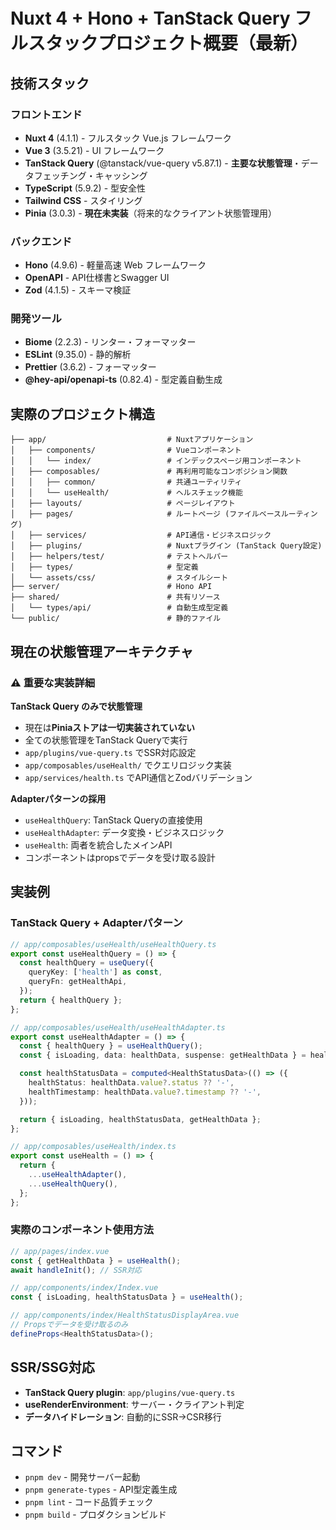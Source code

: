 # Nuxt 4 + Hono + TanStack Query フルスタックプロジェクト概要（最新）

## 技術スタック

### フロントエンド

- **Nuxt 4** (4.1.1) - フルスタック Vue.js フレームワーク
- **Vue 3** (3.5.21) - UI フレームワーク
- **TanStack Query** (@tanstack/vue-query v5.87.1) - **主要な状態管理**・データフェッチング・キャッシング
- **TypeScript** (5.9.2) - 型安全性
- **Tailwind CSS** - スタイリング
- **Pinia** (3.0.3) - **現在未実装**（将来的なクライアント状態管理用）

### バックエンド

- **Hono** (4.9.6) - 軽量高速 Web フレームワーク
- **OpenAPI** - API仕様書とSwagger UI
- **Zod** (4.1.5) - スキーマ検証

### 開発ツール

- **Biome** (2.2.3) - リンター・フォーマッター
- **ESLint** (9.35.0) - 静的解析
- **Prettier** (3.6.2) - フォーマッター
- **@hey-api/openapi-ts** (0.82.4) - 型定義自動生成

## 実際のプロジェクト構造

```
├── app/                           # Nuxtアプリケーション
│   ├── components/                # Vueコンポーネント
│   │   └── index/                 # インデックスページ用コンポーネント
│   ├── composables/               # 再利用可能なコンポジション関数
│   │   ├── common/                # 共通ユーティリティ
│   │   └── useHealth/             # ヘルスチェック機能
│   ├── layouts/                   # ページレイアウト
│   ├── pages/                     # ルートページ (ファイルベースルーティング)
│   ├── services/                  # API通信・ビジネスロジック
│   ├── plugins/                   # Nuxtプラグイン (TanStack Query設定)
│   ├── helpers/test/              # テストヘルパー
│   ├── types/                     # 型定義
│   └── assets/css/                # スタイルシート
├── server/                        # Hono API
├── shared/                        # 共有リソース
│   └── types/api/                 # 自動生成型定義
└── public/                        # 静的ファイル
```

## 現在の状態管理アーキテクチャ

### ⚠️ 重要な実装詳細

**TanStack Query のみで状態管理**

- 現在は**Piniaストアは一切実装されていない**
- 全ての状態管理をTanStack Queryで実行
- `app/plugins/vue-query.ts` でSSR対応設定
- `app/composables/useHealth/` でクエリロジック実装
- `app/services/health.ts` でAPI通信とZodバリデーション

**Adapterパターンの採用**

- `useHealthQuery`: TanStack Queryの直接使用
- `useHealthAdapter`: データ変換・ビジネスロジック
- `useHealth`: 両者を統合したメインAPI
- コンポーネントはpropsでデータを受け取る設計

## 実装例

### TanStack Query + Adapterパターン

```typescript
// app/composables/useHealth/useHealthQuery.ts
export const useHealthQuery = () => {
  const healthQuery = useQuery({
    queryKey: ['health'] as const,
    queryFn: getHealthApi,
  });
  return { healthQuery };
};

// app/composables/useHealth/useHealthAdapter.ts
export const useHealthAdapter = () => {
  const { healthQuery } = useHealthQuery();
  const { isLoading, data: healthData, suspense: getHealthData } = healthQuery;

  const healthStatusData = computed<HealthStatusData>(() => ({
    healthStatus: healthData.value?.status ?? '-',
    healthTimestamp: healthData.value?.timestamp ?? '-',
  }));

  return { isLoading, healthStatusData, getHealthData };
};

// app/composables/useHealth/index.ts
export const useHealth = () => {
  return {
    ...useHealthAdapter(),
    ...useHealthQuery(),
  };
};
```

### 実際のコンポーネント使用方法

```typescript
// app/pages/index.vue
const { getHealthData } = useHealth();
await handleInit(); // SSR対応

// app/components/index/Index.vue
const { isLoading, healthStatusData } = useHealth();

// app/components/index/HealthStatusDisplayArea.vue
// Propsでデータを受け取るのみ
defineProps<HealthStatusData>();
```

## SSR/SSG対応

- **TanStack Query plugin**: `app/plugins/vue-query.ts`
- **useRenderEnvironment**: サーバー・クライアント判定
- **データハイドレーション**: 自動的にSSR→CSR移行

## コマンド

- `pnpm dev` - 開発サーバー起動
- `pnpm generate-types` - API型定義生成
- `pnpm lint` - コード品質チェック
- `pnpm build` - プロダクションビルド
